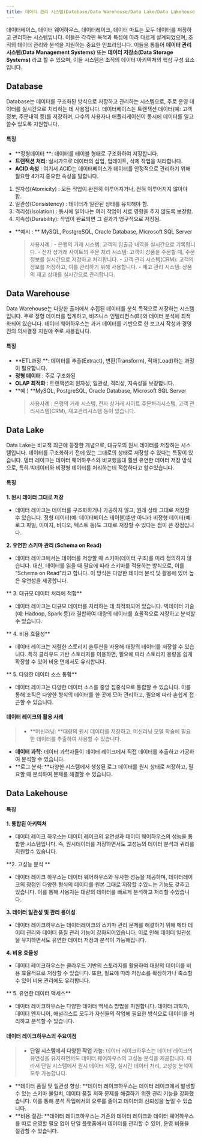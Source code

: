 ```yaml
---
title: 데이터 관리 시스템(Database/Data Warehouse/Data Lake/Data Lakehouse)
---
```


데이터베이스, 데이터 웨어하우스, 데이터레이크, 데이터 마트는 모두 데이터를 저장하고 관리하는 시스템입니다. 이들은 각각읜 목적과 특성에 따라 다르게 설계되었으며, 조직의 데이터 관리와 분석을 지원하는 중요한 인프라입니다. 이들을 통틀어 **데이터 관리 시스템(Data Management Systems)** 또는 **데이터 저장소(Data Storage Systems)** 라고 할 수 있으며, 이들 시스템은 조직의 데이터 아키텍쳐의 핵심 구성 요소입니다.

## Database

Database는 데이터를 구조화된 방식으로 저장하고 관리하는 시스템으로, 주로 운영 데이터를 실시간으로 처리하는 데 사용됩니다. 데이터베이스는 트랜잭션 데이터(예: 고객정보, 주문내역 등)를 저장하며, 다수의 사용자나 애플리케이션이 동시에 데이터를 일고 쓸수 있도록 지원합니다.

#### 특징

- **정형데이터 **: 데이터를 테이블 형태로 구조화하여 저장합니다.
- **트랜잭션 처리**: 실시가으로 데이터의 삽입, 업데이트, 삭제 작업을 처리합니다.
- **ACID 속성** : 여기서 ACID는 데이터베이스가 데이터를 안정적으로 관리하기 위해 필요한 4가지 중요한 속성을 말합니다.

1. 원자성(Atomicity) : 모든 작업이 완전히 이루어지거나, 전혀 이루어지지 않아야 함.
2. 일관성(Consistency) : 데이터가 일관된 상태를 유지해야 함.
3. 격리성(Isolation) : 동시에 일어나는 여러 작업이 서로 영향을 주지 않도록 보장함.
4. 지속성(Durability): 작업이 완료되면 그 결과가 영구적으로 저장됨.

- **예시 : ** MySQL, PostgreSQL, Oracle Database, Microsoft SQL Server
  > 사용사례 :
      - 은행의 거래 시스템: 고객의 입출금 내역을 실시간으로 기록합니다.
      - 전자 상거래 사이트의 주문 처리 시스템: 고객이 상품을 주문할 때, 주문 정보를 실시간으로 저장하고 처리합니다.
      - 고객 관리 시스템(CRM): 고객의 정보를 저장하고, 이를 관리하기 위해 사용합니다.
      - 재고 관리 시스템: 상품의 재고 상태를 실시간으로 관리합니다.

## Data Warehouse

Data Warehouse는 다양한 출처에서 수집된 데이터를 분석 목적으로 저장하는 시스템입니다. 주로 정형 데이터를 집계하고, 비즈니스 인텔리전스(BI)와 데이터 분석에 최적화되어 있습니다. 데이터 웨어하우스는 과거 데이터를 기반으로 한 보고서 작성과 경영진의 의사결정 지원에 주로 사용됩니다.

#### 특징

- **ETL과정 **: 데이터를 추출(Extract), 변환(Transform), 적재(Load)하는 과정이 필요합니다.
- **정형 데이터** : 주로 구조화된
- **OLAP 최적화** : 트랜잭션의 원자성, 일관성, 격리성, 지속성을 보장합니다.
- **예 ) **MySQL, PostgreSQL, Oracle Database, Microsoft SQL Server
  > 사용사례 :
      은행의 거래 시스템, 전자 상거래 사이트 주문처리시스템, 고객 관리시스템(CRM), 재고관리시스템 등이 있습니다.

## Data Lake

Data Lake는 비교적 최근에 등장한 개념으로, 대규모의 원시 데이터를 저장하는 시스템입니다. 데이터를 구조화하기 전에 있는 그대로의 상태로 저장할 수 있다는 특징이 있습니다. 뎅터 레이크는 데이터 웨어하우스와 비교했을대 훨씬 유연한 데이터 저장 방식으로, 특히 빅데이터와 비정형 데이터를 처리하는데 적합하다고 할수있습니다.

#### 특징

**1. 원시 데이터 그대로 저장**

- 데이터 레이크는 데이터를 구조화하거나 가공하지 않고, 원래 상태 그대로 저장할 수 있습니다. 정형 데이터(예: 데이터베이스 테이블)뿐만 아니라 비정형 데이터(예: 로그 파일, 이미지, 비디오, 텍스트 등)도 그대로 저장할 수 있다는 점이 큰 장점입니다.

**2. 유연한 스키마 관리 (Schema on Read)**

- 데이터 레이크에서는 데이터를 저장할 때 스키마(데이터 구조)를 미리 정의하지 않습니다. 대신, 데이터를 읽을 때 필요에 따라 스키마를 적용하는 방식으로, 이를 “Schema on Read”라고 합니다. 이 방식은 다양한 데이터 분석 및 활용에 있어 높은 유연성을 제공합니다.

** 3. 대규모 데이터 처리에 적합**

- 데이터 레이크는 대규모 데이터를 처리하는 데 최적화되어 있습니다. 빅데이터 기술(예: Hadoop, Spark 등)과 결합하여 대량의 데이터를 효율적으로 저장하고 분석할 수 있습니다.

** 4. 비용 효율성**

- 데이터 레이크는 저렴한 스토리지 솔루션을 사용해 대량의 데이터를 저장할 수 있습니다. 특히 클라우드 기반 스토리지를 이용하면, 필요에 따라 스토리지 용량을 쉽게 확장할 수 있어 비용 면에서도 유리합니다.

** 5. 다양한 데이터 소스 통합**

- 데이터 레이크는 다양한 데이터 소스를 중앙 집중식으로 통합할 수 있습니다. 이를 통해 조직은 다양한 형식의 데이터를 한 곳에 모아 관리하고, 필요에 따라 손쉽게 접근할 수 있습니다.

#### 데이터 레이크의 활용 사례

> - **머신러닝: **대량의 원시 데이터를 저장하고, 머신러닝 모델 학습에 필요한 데이터를 추출하여 사용할 수 있습니다.

- **데이터 과학:** 데이터 과학자들이 데이터 레이크에서 직접 데이터를 추출하고 가공하여 분석할 수 있습니다.
- **로그 분석: **다양한 시스템에서 생성된 로그 데이터를 원시 상태로 저장하고, 필요할 때 분석하여 문제를 해결할 수 있습니다.

## Data Lakehouse

#### 특징

**1. 통합된 아키텍쳐**

- 데이터 레이크 하우스는 데이터 레이크의 유연성과 데이터 웨어하우스의 성능을 통합한 시스템입니다. 즉, 원시데이터를 저장하면서도 고성능의 데이터 분석과 쿼리를 지원할수 있습니다.

**2. 고성능 분석 **

- 데이터 레이크 하우스는 데이터 웨어하우스와 유사한 성능을 제공하며, 데이터레이크의 장점인 다양한 형식의 데이터를 원본 그대로 저장할 수있ㄴ는 기능도 갖추고 있습니다. 이를 통해 사용자는 대량의 데이터를 빠르게 분석하고 처리할 수있습니다.

**3. 데이터 일관성 및 관리 용이성**

- 데이터 레이크하우스는 데이터레이크의 스키마 관리 문제를 해결하기 위해 메타 데이터 관리와 데이터 품질 관리 기능이 강화되어있습니다. 이로 인해 데이터 일관성을 유지하면서도 유연한 데이터 저장과 분석이 가능해집니다.

**4. 비용 효율성**

- 데이터 레이크하우스는 클라우드 기반의 스토리지를 활용하여 대량의 데이터를 비용 효율적으로 저장할 수 있습니다. 또한, 필요에 따라 저장소를 확장하거나 축소할 수 있어 비용 관리에도 유리합니다.

** 5. 유연한 데이터 액세스**

- 데이터 레이크하우스는 다양한 데이터 액세스 방법을 지원합니다. 데이터 과학자, 데이터 엔지니어, 애널리스트 모두가 자신들의 작업에 필요한 방식으로 데이터를 처리하고 분석할 수 있습니다.

#### 데이터 레이크하우스의 주요이점

> - **단일 시스템에서 다양한 작업 가능:** 데이터 레이크하우스는 데이터 레이크의 유연성을 유지하면서도 데이터 웨어하우스의 고성능 분석을 제공합니다. 따라서 단일 시스템에서 원시 데이터 저장, 실시간 데이터 처리, 고성능 분석이 모두 가능합니다.

- **데이터 품질 및 일관성 향상: **데이터 레이크하우스는 데이터 레이크에서 발생할 수 있는 스키마 불일치, 데이터 품질 저하 문제를 해결하기 위한 관리 기능을 강화했습니다. 이를 통해 분석 작업에서의 오류를 줄이고 데이터의 신뢰성을 높일 수 있습니다.
- **비용 절감: **데이터 레이크하우스는 기존의 데이터 레이크와 데이터 웨어하우스를 따로 운영할 필요 없이 단일 플랫폼에서 데이터를 관리할 수 있어, 운영 비용을 절감할 수 있습니다.

